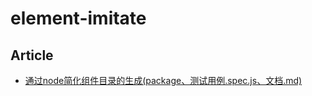 # element-imitate

## Article
- [通过node简化组件目录的生成(package、测试用例.spec.js、文档.md)](element-imitate/docs/new-package.md)
